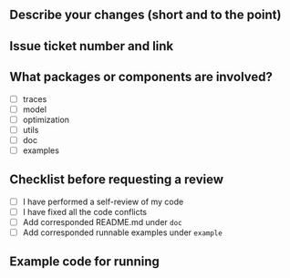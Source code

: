 ## Describe your changes (short and to the point)


## Issue ticket number and link


## What packages or components are involved?
- [ ] traces
- [ ] model
- [ ] optimization
- [ ] utils
- [ ] doc
- [ ] examples

## Checklist before requesting a review
- [ ] I have performed a self-review of my code
- [ ] I have fixed all the code conflicts
- [ ] Add corresponded README.md under `doc`
- [ ] Add corresponded runnable examples under `example`

## Example code for running